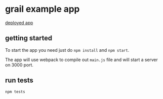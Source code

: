 # grail example app

[deployed app](https://grail-todomvc.herokuapp.com/)

## getting started

To start the app you need just do `npm install` and `npm start`.

The app will use webpack to compile out `main.js` file and will start a server on 3000 port.

## run tests

```
npm tests
```

